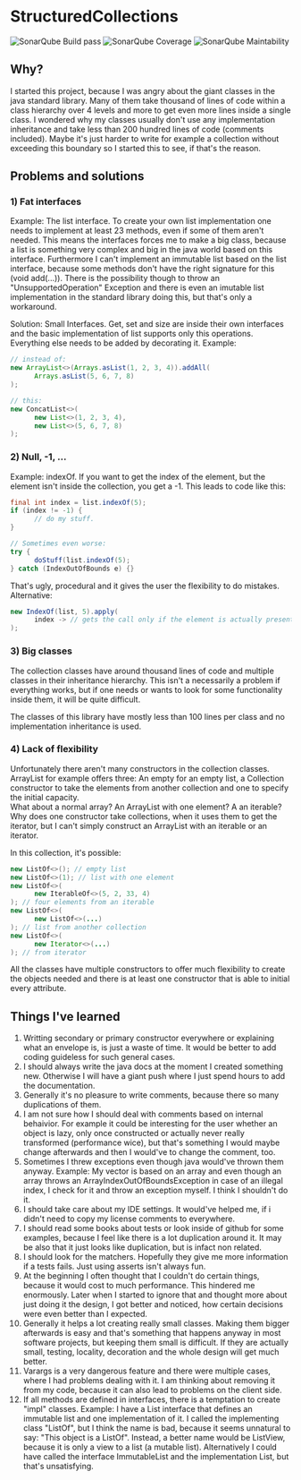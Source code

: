 # StructuredCollections

![SonarQube Build pass](https://sonarcloud.io/api/project_badges/measure?project=de.shryne.structured-collections%3Astructured-collections&metric=alert_status)
![SonarQube Coverage](https://sonarcloud.io/api/project_badges/measure?project=de.shryne.structured-collections%3Astructured-collections&metric=coverage)
![SonarQube Maintability](https://sonarcloud.io/api/project_badges/measure?project=de.shryne.structured-collections%3Astructured-collections&metric=sqale_rating)

## Why?

I started this project, because I was angry about the giant classes in the java standard library. Many of them take thousand of lines of
code within a class hierarchy over 4 levels and more to get even more lines inside a single class. I wondered why my classes usually don't
use any implementation inheritance and take less than 200 hundred lines of code (comments included). Maybe it's just harder to write for
example a collection without exceeding this boundary so I started this to see, if that's the reason.

## Problems and solutions

### 1) Fat interfaces
Example: The list interface. To create your own list implementation one needs to implement at least 23 methods, even if some of them aren't
needed. This means the interfaces forces me to make a big class, because a list is something very complex and big in the java world based
on this interface.
Furthermore I can't implement an immutable list based on the list interface, because some methods don't have the right signature
for this (void add(...)). There is the possibility though to throw an "UnsupportedOperation" Exception and there is even an imutable list
implementation in the standard library doing this, but that's only a workaround.

Solution: Small Interfaces. Get, set and size are inside their own interfaces and the basic implementation of list supports only this
operations. Everything else needs to be added by decorating it.
Example:

```java
// instead of:
new ArrayList<>(Arrays.asList(1, 2, 3, 4)).addAll(
      Arrays.asList(5, 6, 7, 8)
);

// this:
new ConcatList<>(
      new List<>(1, 2, 3, 4),
      new List<>(5, 6, 7, 8)
);
```

### 2) Null, -1, ...
Example: indexOf. If you want to get the index of the element, but the element isn't inside the collection, you get a -1. This leads to code like this:
```java
final int index = list.indexOf(5);
if (index != -1) {
      // do my stuff.
}

// Sometimes even worse:
try {
      doStuff(list.indexOf(5);
} catch (IndexOutOfBounds e) {}
```
That's ugly, procedural and it gives the user the flexibility to do mistakes. Alternative:
```java
new IndexOf(list, 5).apply(
      index -> // gets the call only if the element is actually present
);
```

### 3) Big classes
The collection classes have around thousand lines of code and multiple classes in their inheritance hierarchy. This isn't a necessarily a problem if everything works, but if one needs or wants to look for some functionality inside them, it will be quite difficult.

The classes of this library have mostly less than 100 lines per class and no implementation inheritance is used. 

### 4) Lack of flexibility
Unfortunately there aren't many constructors in the collection classes. ArrayList for example offers three: An empty for an empty list, a Collection<E> constructor to take the elements from another collection and one to specify the initial capacity.  
What about a normal array? An ArrayList with one element? A an iterable? Why does one constructor take collections, when it uses them to get the iterator, but I can't simply construct an ArrayList with an iterable or an iterator.  

In this collection, it's possible:
```java
new ListOf<>(); // empty list
new ListOf<>(1); // list with one element
new ListOf<>(
      new IterableOf<>(5, 2, 33, 4)
); // four elements from an iterable
new ListOf<>(
      new ListOf<>(...)
); // list from another collection
new ListOf<>(
      new Iterator<>(...)
); // from iterator
```
All the classes have multiple constructors to offer much flexibility to create the objects needed and there is at least one constructor that is able to initial every attribute.  

## Things I've learned
1) Writting secondary or primary constructor everywhere or explaining what an envelope is, is just a waste of time. It would be better to add coding guideless for such general cases.
2) I should always write the java docs at the moment I created something new. Otherwise I will have a giant push where I just spend hours to add the documentation.
3) Generally it's no pleasure to write comments, because there so many duplications of them.
4) I am not sure how I should deal with comments based on internal behaivior. For example it could be interesting for the user whether an object is lazy, only once constructed or actually never really transformed (performance wice), but that's something I would maybe change afterwards and then I would've to change the comment, too.
5) Sometimes I threw exceptions even though java would've thrown them anyway. Example: My vector is based on an array and even though an array throws an ArrayIndexOutOfBoundsException in case of an illegal index, I check for it and throw an exception myself. I think I shouldn't do it.
6) I should take care about my IDE settings. It would've helped me, if i didn't need to copy my license comments to everywhere.
7) I should read some books about tests or look inside of github for some examples, because I feel like there is a lot duplication around it. It may be also that it just looks like duplication, but is infact non related.
8) I should look for the matchers. Hopefully they give me more information if a tests fails. Just using asserts isn't always fun.
9) At the beginning I often thought that I couldn't do certain things, because it would cost to much performance. This hindered me enormously. Later when I started to ignore that and thought more about just doing it the design, I got better and noticed, how certain decisions were even better than I expected.
10) Generally it helps a lot creating really small classes. Making them bigger afterwards is easy and that's something that happens anyway in most software projects, but keeping them small is difficult. If they are actually small, testing, locality, decoration and the whole design will get much better.
11) Varargs is a very dangerous feature and there were multiple cases, where I had problems dealing with it. I am thinking about removing it from my code, because it can also lead to problems on the client side.
12) If all methods are defined in interfaces, there is a temptation to create "impl" classes. Example: I have a List interface that defines an immutable list and one implementation of it. I called the implementing class "ListOf", but I think the name is bad, because it seems unnatural to say: "This object is a ListOf". Instead, a better name would be ListView, because it is only a view to a list (a mutable list). Alternatively I could have called the interface ImmutableList and the implementation List, but that's unsatisfying. 
